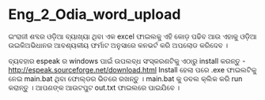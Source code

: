 # Eng_2_Odia_word_upload
ଇଂରାଜୀ ଶବ୍ଦର ଓଡ଼ିଆ ବ୍ୟାଖ୍ୟା ଥିବା ଏକ excel ଫାଇଲକୁ ଏହି କୋଡ଼ ପଢିବ ଆଉ ଏହାକୁ ଓଡ଼ିଆ ଉଇକିଅଭିଧାନର ଆବଶ୍ୟକୀୟ ଫର୍ମାଟ ଅନୁସାରେ କନଭର୍ଟ କରି ଅପଲୋଡ କରିଦେବ ।

ବ୍ୟବହାର
espeak ର  windows ପାଇଁ ଉପଲବ୍ଧ ସଂସ୍କରଣଟିକୁ ଏଠାରୁ  install କରନ୍ତୁ  - http://espeak.sourceforge.net/download.html
Install ହେଲା ପରେ   .exe ଫାଇଲଟିକୁ ନେଇ  main.bat ଥିବା ଫୋଲ୍ଡର ଭିତରେ ରଖନ୍ତୁ । 
main.bat କୁ ଡବଲ କ୍ଲିକ କରି run କରାନ୍ତୁ । 
ଆପଣଙ୍କ ଆଉଟପୁଟ out.txt ଫାଇଲରେ ପାଇଯିବେ ।
